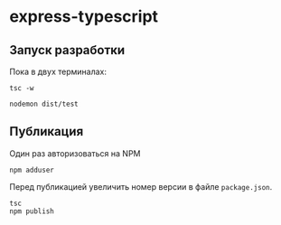 # express-typescript


Запуск разработки
-----------------

Пока в двух терминалах:

```
tsc -w

nodemon dist/test
```


Публикация
-----------------

Один раз авторизоваться на NPM

```
npm adduser
```

Перед публикацией увеличить номер версии в файле `package.json`.

```
tsc
npm publish
```